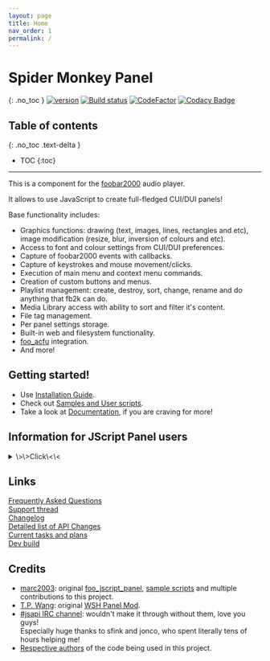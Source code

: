 ```yaml
---
layout: page
title: Home
nav_order: 1
permalink: /
---
```


# Spider Monkey Panel 
{: .no_toc }
[![version][version_badge]][changelog] [![Build status][appveyor_badge]](https://ci.appveyor.com/project/TheQwertiest/foo-spider-monkey-panel/branch/master) [![CodeFactor][codefactor_badge]](https://www.codefactor.io/repository/github/theqwertiest/foo_spider_monkey_panel/overview/master) [![Codacy Badge][codacy_badge]](https://app.codacy.com/app/qwertiest/foo_spider_monkey_panel?utm_source=github.com&utm_medium=referral&utm_content=TheQwertiest/foo_spider_monkey_panel&utm_campaign=Badge_Grade_Dashboard) 

## Table of contents
{: .no_toc .text-delta }

* TOC
{:toc}

---

This is a component for the [foobar2000](https://www.foobar2000.org) audio player.

It allows to use JavaScript to create full-fledged CUI/DUI panels!  

Base functionality includes:
- Graphics functions: drawing (text, images, lines, rectangles and etc), image modification (resize, blur, inversion of colours and etc).
- Access to font and colour settings from CUI/DUI preferences.
- Capture of foobar2000 events with callbacks.
- Capture of keystrokes and mouse movement/clicks.
- Execution of main menu and context menu commands.
- Creation of custom buttons and menus.
- Playlist management: create, destroy, sort, change, rename and do anything that fb2k can do.
- Media Library access with ability to sort and filter it's content.
- File tag management.
- Per panel settings storage. 
- Built-in web and filesystem functionality.
- [foo_acfu](https://acfu.3dyd.com) integration.
- And more!

## Getting started!

- Use [Installation Guide](installation.md).
- Check out [Samples and User scripts](script_showcase.md).
- Take a look at [Documentation](script_documentation.md), if you are craving for more!

## Information for JScript Panel users

<details><summary markdown='span'>\>\>Click\<\<</summary>

The main difference from the excellent `JScript Panel` component by [marc2003](https://github.com/marc2k3) is the underlying JavaScript engine:
- `foo_jscript_panel` uses closed-source `JScript` engine from Internet Explorer, which was abandoned by Microsoft after the development of IE Edge.
- `foo_spider_monkey_panel` uses open-source `SpiderMonkey` engine from Mozilla Firefox, which is being actively developed and improved every day!

Main features of `Mozilla SpiderMonkey` engine:
- ECMAScript 2019 conformant JavaScript.
- Potential support of ECMAScript Next once it has been released.
- Blazing-fast performance!
- Easily customizable: allows to implement a lot of features that couldn't be implemented before.

See [the corresponding page][api_changes] for the detailed list of API changes.  
Or just use the [Migration Guide](faq/jsp_to_smp_migration_guide.md) to make your scripts compatible.
</details>

## Links
[Frequently Asked Questions](faq.md)  
[Support thread](https://hydrogenaud.io/index.php/topic,116669.new.html)  
[Changelog][changelog]  
[Detailed list of API Changes][api_changes]  
[Current tasks and plans][todo]  
[Dev build](https://ci.appveyor.com/api/projects/theqwertiest/foo-spider-monkey-panel/artifacts/_result%2FWin32_Release%2Ffoo_spider_monkey_panel.fb2k-component?branch=master&pr=false&job=Configuration%3A%20Release)

## Credits
- [marc2003](https://github.com/marc2k3): original [foo_jscript_panel](https://github.com/marc2k3/foo_jscript_panel), [sample scripts](https://github.com/TheQwertiest/smp_2003) and multiple contributions to this project.
- [T.P. Wang](https://hydrogenaud.io/index.php?action=profile;u=44175): original [WSH Panel Mod](https://code.google.com/archive/p/foo-wsh-panel-mod).
- [#jsapi IRC channel](https://wiki.mozilla.org/IRC): wouldn't make it through without them, love you guys!  
  Especially huge thanks to sfink and jonco, who spent literally tens of hours helping me!
- [Respective authors][3rdparty_license] of the code being used in this project.

[changelog]: changelog.md
[3rdparty_license]: third_party_notices.md
[todo]: https://github.com/TheQwertiest/foo_spider_monkey_panel/projects/1
[api_changes]: script_documentation/api_changes.md
[version_badge]: https://img.shields.io/github/release/theqwertiest/foo_spider_monkey_panel.svg
[appveyor_badge]: https://ci.appveyor.com/api/projects/status/4fg787ijr73u7mxc/branch/master?svg=true
[codacy_badge]: https://api.codacy.com/project/badge/Grade/19c686bcf26d46e6a639bdece347ae3d
[codefactor_badge]: https://www.codefactor.io/repository/github/theqwertiest/foo_spider_monkey_panel/badge/master

